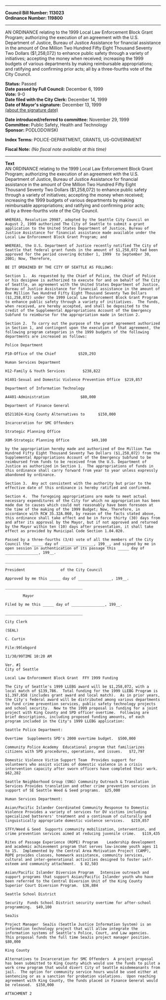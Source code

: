 * * * * *  
  
**Council Bill Number: [](#h0)[](#h2)113023**   
**Ordinance Number: 119800**  
  
* * * * *  
  
AN ORDINANCE relating to the 1999 Local Law Enforcement Block Grant Program; authorizing the execution of an agreement with the U.S. Department of Justice, Bureau of Justice Assistance for financial assistance in the amount of One Million Two Hundred Fifty Eight Thousand Seventy Two Dollars ($1,258,072) to enhance public safety through a variety of initiatives; accepting the money when received; increasing the 1999 budgets of various departments by making reimbursable appropriations; and ratifying and confirming prior acts; all by a three-fourths vote of the City Council.  
  
**Status:** Passed   
**Date passed by Full Council:** December 6, 1999   
**Vote:** 9-0   
**Date filed with the City Clerk:** December 14, 1999   
**Date of Mayor's signature:** December 13, 1999   
[(about the signature date)](/~public/approvaldate.htm)   
  
  
**Date introduced/referred to committee:** November 29, 1999   
**Committee:** Public Safety, Health and Technology   
**Sponsor:** PODLODOWSKI   
  
**Index Terms:** POLICE-DEPARTMENT, GRANTS, US-GOVERNMENT  
  
**Fiscal Note:** *(No fiscal note available at this time)*  
  
* * * * *  
  
**Text**  
    AN ORDINANCE relating to the 1999 Local Law Enforcement Block Grant  
    Program; authorizing the execution of an agreement with the U.S.  
    Department of Justice, Bureau of Justice Assistance for financial  
    assistance in the amount of One Million Two Hundred Fifty Eight  
    Thousand Seventy Two Dollars ($1,258,072) to enhance public safety  
    through a variety of initiatives; accepting the money when received;  
    increasing the 1999 budgets of various departments by making  
    reimbursable appropriations; and ratifying and confirming prior acts;  
    all by a three-fourths vote of the City Council.  
  
    WHEREAS, Resolution 29987, adopted by the Seattle City Council on  
    August 2, 1999 authorized The City of Seattle to submit a grant  
    application to the United States Department of Justice, Bureau of  
    Justice Assistance for financial assistance made available under the  
    Local Law Enforcement Block Grant Program; and  
  
    WHEREAS, the U.S. Department of Justice recently notified The City of  
    Seattle that federal grant funds in the amount of $1,258,072 had been  
    approved for the period covering October 1, 1999  to September 30,  
    2001; Now, Therefore,  
  
    BE IT ORDAINED BY THE CITY OF SEATTLE AS FOLLOWS:  
  
    Section 1.  As requested by the Chief of Police, the Chief of Police  
    or his designee is authorized to execute for and on behalf of The City  
    of Seattle, an agreement with the United States Department of Justice,  
    Bureau of Justice Assistance for financial assistance in the amount of  
    One Million Two Hundred Fifty Eight Thousand Seventy Two Dollars  
    ($1,258,072) under the 1999 Local Law Enforcement Block Grant Program  
    to enhance public safety through a variety of initiatives.  The funds,  
    when received, are hereby accepted, and shall be deposited to the  
    credit of the Supplemental Appropriations Account of the Emergency  
    Subfund to reimburse for the appropriation made in Section 2.  
  
    Section 2.  To carry out the purpose of the grant agreement authorized  
    in Section 1, and contingent upon the execution of that agreement, the  
    following program categories in the 1999 budgets of the following  
    departments are increased as follows:  
  
    Police Department  
  
    P10-Office of the Chief          $520,293  
  
    Human Services Department  
  
    H12-Family & Youth Services        $238,822  
  
    H1401-Sexual and Domestic Violence Prevention Office  $219,857  
  
    Department of Information Technology  
  
    A4401-Administration              $80,000  
  
    Department of Finance General  
  
    Q5211024-King County Alternatives to      $150,000  
  
    Incarceration for SMC Offenders  
  
    Strategic Planning Office  
  
    X8M-Strategic Planning Office          $49,100  
  
    by the appropriation hereby made and authorized of One Million Two  
    Hundred Fifty Eight Thousand Seventy Two Dollars ($1,258,072) from the  
    Supplemental Appropriations Account of the Emergency Subfund to be  
    reimbursed from funds to be received from the U.S. Department of  
    Justice as authorized in Section 1.  The appropriations of funds in  
    this ordinance shall carry forward from year to year unless expressly  
    abandoned by ordinance.  
  
    Section 3.  Any act consistent with the authority but prior to the  
    effective date of this ordinance is hereby ratified and confirmed.  
  
    Section 4.  The foregoing appropriations are made to meet actual  
    necessary expenditures of the City for which no appropriation has been  
    made due to causes which could not reasonably have been foreseen at  
    the time of the making of the 1999 Budget; Now, Therefore, in  
    accordance with RCW 35.32A.060, by reason of the facts stated above,  
    this ordinance shall take effect and be in force thirty (30) days from  
    and after its approval by the Mayor, but if not approved and returned  
    by the Mayor within ten (10) days after presentation, it shall take  
    effect as provided by Municipal Code Section 1.04.020.  
  
    Passed by a three-fourths (3/4) vote of all the members of the City  
    Council the _____ day of _______________, 199__, and signed by me in  
    open session in authentication of its passage this _____ day of  
    _______________, 199__.  
  
    ___________________________________  
  
    President                of the City Council  
  
    Approved by me this _____ day of _______________, 199__.  
  
    ___________________________________  
  
            Mayor  
  
    Filed by me this _____ day of _______________, 199__.  
  
    ___________________________________  
  
    City Clerk  
  
    (SEAL)  
  
    C. Curtin  
  
    File:99lebgord  
  
    11/30/99TIME 10:20 AM  
  
    Ver. #1  
    City of Seattle  
  
    Local Law Enforcement Block Grant  FFY 1999 Funding  
  
    The City of Seattle's 1999 LLEBG award will be $1,258,072, with a  
    local match of $139,786.  Total funding for the 1999 LLEBG Program is  
    $1,397,858 (includes grant award and local match).  As in prior years,  
    the City's federal award will be distributed among various departments  
    to fund crime prevention services, public safety technology projects  
    and school security.  New to the 1999 proposal is funding for a joint  
    project with King County and SPD officer overtime.  Following are  
    brief descriptions, including proposed funding amounts, of each  
    program included in the City's 1999 LLEBG application:  
  
    Seattle Police Department:  
  
    Overtime  Supplements SPD's 2000 overtime budget.  $500,000  
  
    Community Police Academy  Educational program that familiarizes  
    citizens with SPD procedures, operations, and issues.   $72,797  
  
    Domestic Violence Victim Support Team  Provides support for  
    volunteers who assist victims of domestic violence in a crisis  
    intervention capacity after sworn officers have completed their work.  
    $62,282  
  
    Seattle Neighborhood Group (SNG) Community Outreach & Translation  
    Services Provides translation and other crime prevention services in  
    support of SE Seattle Weed & Seed programs.  $25,000  
  
    Human Services Department:  
  
    Asian/Pacific Islander Coordinated Community Response to Domestic  
    Violence Provides a variety of services for DV victims including  
    specialized batterers' treatment and a continuum of culturally and  
    linguistically appropriate domestic violence services.   $219,857  
  
    STFY/Weed & Seed  Supports community mobilization, intervention, and  
    crime prevention services aimed at reducing juvenile crime.   $119,435  
  
    Rites of Passage Experience (ROPE) Program    Leadership development  
    and academic achievement program that serves low-income youth ages 11  
    to 15.  Implemented by the Central Area Motivation Project (CAMP),  
    ROPE provides classes, homework assistance, community services,  
    cultural and inter-generational activities designed to foster self-  
    esteem and community attachment.  $ 82,503  
  
    Asian/Pacific Islander Diversion Program   Intensive outreach and  
    support programs that support Asian/Pacific Islander youth who have  
    been referred to the Central Diversion Unit of the King County  
    Superior Court Diversion Program.  $36,884  
  
    Seattle School District  
  
    Security  Funds School District security overtime for after-school  
    programming.  $49,100  
  
    SeaJis  
  
    Project Manager  SeaJis (Seattle Justice Information System) is an  
    information technology project that will allow integrate the  
    information systems of Seattle's Police, Court, and Law agencies.  
    This proposal funds the full time SeaJis project manager position.  
    $80,000  
  
    King County  
  
    Alternatives to Incarceration for SMC Offenders  A project proposal  
    has been submitted to King County which would use the funds to pilot a  
    work crew program that would divert City of Seattle misdemeanants from  
    jail.  The option for community service hours would be used either at  
    sentencing or as a sanction for probation violations.  Upon reaching  
    agreement with King County, the funds placed in Finance General would  
    be released.  $150,000  
  
    ATTACHMENT 2  
